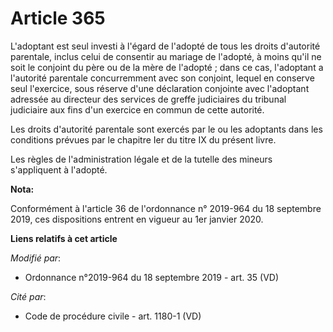 # Article 365

L'adoptant est seul investi à l'égard de l'adopté de tous les droits d'autorité parentale, inclus celui de consentir au
mariage de l'adopté, à moins qu'il ne soit le conjoint du père ou de la mère de l'adopté ; dans ce cas, l'adoptant a
l'autorité parentale concurremment avec son conjoint, lequel en conserve seul l'exercice, sous réserve d'une déclaration
conjointe avec l'adoptant adressée au directeur des services de greffe judiciaires du tribunal judiciaire aux fins d'un
exercice en commun de cette autorité.

Les droits d'autorité parentale sont exercés par le ou les adoptants dans les conditions prévues par le chapitre Ier du titre
IX du présent livre.

Les règles de l'administration légale et de la tutelle des mineurs s'appliquent à l'adopté.

**Nota:**

Conformément à l'article 36 de l'ordonnance n° 2019-964 du 18 septembre 2019, ces dispositions entrent en vigueur au 1er
janvier 2020.

**Liens relatifs à cet article**

_Modifié par_:

  - Ordonnance n°2019-964 du 18 septembre 2019 - art. 35 (VD)

_Cité par_:

  - Code de procédure civile - art. 1180-1 (VD)
